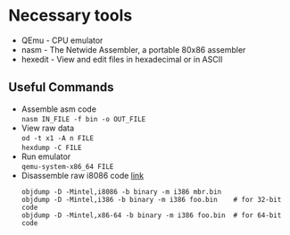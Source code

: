 # Necessary tools
- QEmu - CPU emulator
- nasm - The Netwide Assembler, a portable 80x86 assembler
- hexedit - View and edit files in hexadecimal or in ASCII 

## Useful Commands
- Assemble asm code\
`nasm IN_FILE -f bin -o OUT_FILE`
- View raw data\
`od -t x1 -A n FILE`\
`hexdump -C FILE`
- Run emulator\
`qemu-system-x86_64 FILE`
- Disassemble raw i8086 code [link](https://stackoverflow.com/a/34424194/1845593)
    ```
    objdump -D -Mintel,i8086 -b binary -m i386 mbr.bin
    objdump -D -Mintel,i386 -b binary -m i386 foo.bin    # for 32-bit code
    objdump -D -Mintel,x86-64 -b binary -m i386 foo.bin  # for 64-bit code
    ```

